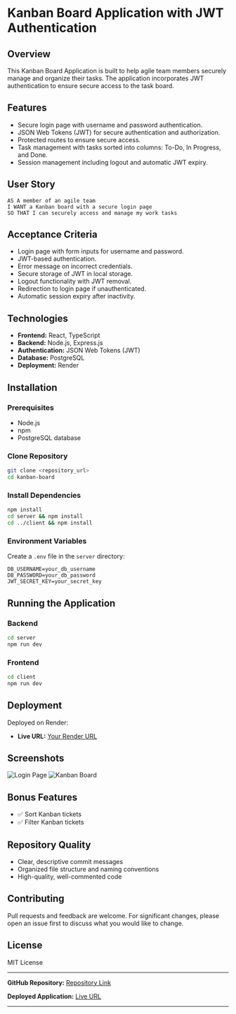 # Kanban Board Application with JWT Authentication

## Overview

This Kanban Board Application is built to help agile team members securely manage and organize their tasks. The application incorporates JWT authentication to ensure secure access to the task board.

## Features

* Secure login page with username and password authentication.
* JSON Web Tokens (JWT) for secure authentication and authorization.
* Protected routes to ensure secure access.
* Task management with tasks sorted into columns: To-Do, In Progress, and Done.
* Session management including logout and automatic JWT expiry.

## User Story

```
AS A member of an agile team
I WANT a Kanban board with a secure login page
SO THAT I can securely access and manage my work tasks
```

## Acceptance Criteria

* Login page with form inputs for username and password.
* JWT-based authentication.
* Error message on incorrect credentials.
* Secure storage of JWT in local storage.
* Logout functionality with JWT removal.
* Redirection to login page if unauthenticated.
* Automatic session expiry after inactivity.

## Technologies

* **Frontend:** React, TypeScript
* **Backend:** Node.js, Express.js
* **Authentication:** JSON Web Tokens (JWT)
* **Database:** PostgreSQL
* **Deployment:** Render

## Installation

### Prerequisites

* Node.js
* npm
* PostgreSQL database

### Clone Repository

```bash
git clone <repository_url>
cd kanban-board
```

### Install Dependencies

```bash
npm install
cd server && npm install
cd ../client && npm install
```

### Environment Variables

Create a `.env` file in the `server` directory:

```env
DB_USERNAME=your_db_username
DB_PASSWORD=your_db_password
JWT_SECRET_KEY=your_secret_key
```

## Running the Application

### Backend

```bash
cd server
npm run dev
```

### Frontend

```bash
cd client
npm run dev
```

## Deployment

Deployed on Render:

* **Live URL:** [Your Render URL](https://full-stack-react-kanban-board-2qh3.onrender.com)

## Screenshots

![Login Page](insert-login-page-screenshot-url)
![Kanban Board](insert-kanban-board-screenshot-url)

## Bonus Features

* ✅ Sort Kanban tickets
* ✅ Filter Kanban tickets

## Repository Quality

* Clear, descriptive commit messages
* Organized file structure and naming conventions
* High-quality, well-commented code

## Contributing

Pull requests and feedback are welcome. For significant changes, please open an issue first to discuss what you would like to change.

## License

MIT License

---

**GitHub Repository:** [Repository Link](https://github.com/LPerez21/Full-Stack-React-Kanban-Board)

**Deployed Application:** [Live URL](https://full-stack-react-kanban-board-2qh3.onrender.com)

---
